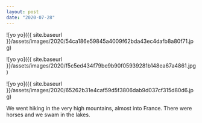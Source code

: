 ```yaml
---
layout: post
date: "2020-07-28"
---
```


![yo yo]({{ site.baseurl }}/assets/images/2020/54ca186e59845a4009f62bda43ec4dafb8a80f71.jpg)

![yo yo]({{ site.baseurl }}/assets/images/2020/f5c5ed434f79be9b90f05939281b148ea67a4861.jpg)

![yo yo]({{ site.baseurl }}/assets/images/2020/65262b31e4caf59d5f3806dab9d037cf315d80d6.jpg)

We went hiking in the very high mountains, almost into France. There were horses and we swam in the lakes.
